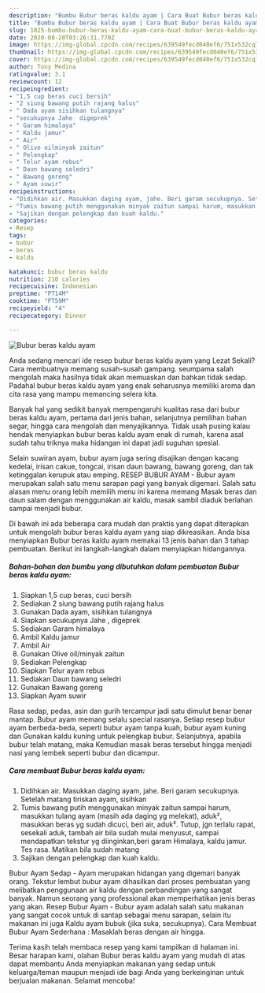 ```yaml
---
description: "Bumbu Bubur beras kaldu ayam | Cara Buat Bubur beras kaldu ayam Yang Lezat Sekali"
title: "Bumbu Bubur beras kaldu ayam | Cara Buat Bubur beras kaldu ayam Yang Lezat Sekali"
slug: 1025-bumbu-bubur-beras-kaldu-ayam-cara-buat-bubur-beras-kaldu-ayam-yang-lezat-sekali
date: 2020-08-20T03:26:31.770Z
image: https://img-global.cpcdn.com/recipes/639549fecd040ef6/751x532cq70/bubur-beras-kaldu-ayam-foto-resep-utama.jpg
thumbnail: https://img-global.cpcdn.com/recipes/639549fecd040ef6/751x532cq70/bubur-beras-kaldu-ayam-foto-resep-utama.jpg
cover: https://img-global.cpcdn.com/recipes/639549fecd040ef6/751x532cq70/bubur-beras-kaldu-ayam-foto-resep-utama.jpg
author: Tony Medina
ratingvalue: 3.1
reviewcount: 12
recipeingredient:
- "1,5 cup beras cuci bersih"
- "2 siung bawang putih rajang halus"
- " Dada ayam sisihkan tulangnya"
- "secukupnya Jahe  digeprek"
- " Garam himalaya"
- " Kaldu jamur"
- " Air"
- " Olive oilminyak zaitun"
- " Pelengkap"
- " Telur ayam rebus"
- " Daun bawang seledri"
- " Bawang goreng"
- " Ayam suwir"
recipeinstructions:
- "Didihkan air. Masukkan daging ayam, jahe. Beri garam secukupnya. Setelah matang tiriskan ayam, sisihkan"
- "Tumis bawang putih menggunakan minyak zaitun sampai harum, masukkan tulang ayam (masih ada daging yg melekat), aduk², masukkan beras yg sudah dicuci, beri air, aduk². Tutup, jgn terlalu rapat, sesekali aduk, tambah air bila sudah mulai menyusut, sampai mendapatkan tekstur yg diinginkan,beri garam Himalaya, kaldu jamur. Tes rasa. Matikan bila sudah matang"
- "Sajikan dengan pelengkap dan kuah kaldu."
categories:
- Resep
tags:
- bubur
- beras
- kaldu

katakunci: bubur beras kaldu 
nutrition: 210 calories
recipecuisine: Indonesian
preptime: "PT14M"
cooktime: "PT59M"
recipeyield: "4"
recipecategory: Dinner

---
```



![Bubur beras kaldu ayam](https://img-global.cpcdn.com/recipes/639549fecd040ef6/751x532cq70/bubur-beras-kaldu-ayam-foto-resep-utama.jpg)

Anda sedang mencari ide resep bubur beras kaldu ayam yang Lezat Sekali? Cara membuatnya memang susah-susah gampang. seumpama salah mengolah maka hasilnya tidak akan memuaskan dan bahkan tidak sedap. Padahal bubur beras kaldu ayam yang enak seharusnya memiliki aroma dan cita rasa yang mampu memancing selera kita.

Banyak hal yang sedikit banyak mempengaruhi kualitas rasa dari bubur beras kaldu ayam, pertama dari jenis bahan, selanjutnya pemilihan bahan segar, hingga cara mengolah dan menyajikannya. Tidak usah pusing kalau hendak menyiapkan bubur beras kaldu ayam enak di rumah, karena asal sudah tahu triknya maka hidangan ini dapat jadi suguhan spesial.

Selain suwiran ayam, bubur ayam juga sering disajikan dengan kacang kedelai, irisan cakue, tongcai, irisan daun bawang, bawang goreng, dan tak ketinggalan kerupuk atau emping. RESEP BUBUR AYAM - Bubur ayam merupakan salah satu menu sarapan pagi yang banyak digemari. Salah satu alasan menu orang lebih memilih menu ini karena memang Masak beras dan daun salam dengan menggunakan air kaldu, masak sambil diaduk berlahan sampai menjadi bubur.


Di bawah ini ada beberapa cara mudah dan praktis yang dapat diterapkan untuk mengolah bubur beras kaldu ayam yang siap dikreasikan. Anda bisa menyiapkan Bubur beras kaldu ayam memakai 13 jenis bahan dan 3 tahap pembuatan. Berikut ini langkah-langkah dalam menyiapkan hidangannya.

<!--inarticleads1-->

##### Bahan-bahan dan bumbu yang dibutuhkan dalam pembuatan Bubur beras kaldu ayam:

1. Siapkan 1,5 cup beras, cuci bersih
1. Sediakan 2 siung bawang putih rajang halus
1. Gunakan  Dada ayam, sisihkan tulangnya
1. Siapkan secukupnya Jahe , digeprek
1. Sediakan  Garam himalaya
1. Ambil  Kaldu jamur
1. Ambil  Air
1. Gunakan  Olive oil/minyak zaitun
1. Sediakan  Pelengkap
1. Siapkan  Telur ayam rebus
1. Sediakan  Daun bawang seledri
1. Gunakan  Bawang goreng
1. Siapkan  Ayam suwir


Rasa sedap, pedas, asin dan gurih tercampur jadi satu dimulut benar benar mantap. Bubur ayam memang selalu special rasanya. Setiap resep bubur ayam berbeda-beda, seperti bubur ayam tanpa kuah, bubur ayam kuning dan Gunakan kaldu kuning untuk pelengkap bubur. Selanjutnya, apabila bubur telah matang, maka Kemudian masak beras tersebut hingga menjadi nasi yang lembek seperti bubur dan dicampur. 

<!--inarticleads2-->

##### Cara membuat Bubur beras kaldu ayam:

1. Didihkan air. Masukkan daging ayam, jahe. Beri garam secukupnya. Setelah matang tiriskan ayam, sisihkan
1. Tumis bawang putih menggunakan minyak zaitun sampai harum, masukkan tulang ayam (masih ada daging yg melekat), aduk², masukkan beras yg sudah dicuci, beri air, aduk². Tutup, jgn terlalu rapat, sesekali aduk, tambah air bila sudah mulai menyusut, sampai mendapatkan tekstur yg diinginkan,beri garam Himalaya, kaldu jamur. Tes rasa. Matikan bila sudah matang
1. Sajikan dengan pelengkap dan kuah kaldu.


Bubur Ayam Sedap - Ayam merupakan hidangan yang digemari banyak orang. Tekstur lembut bubur ayam dihasilkan dari proses pembuatan yang melibatkan penggunaan air kaldu dengan perbandingan yang sangat banyak. Namun seorang yang professional akan memperhatikan jenis beras yang akan. Resep Bubur Ayam - Bubur ayam adalah salah satu makanan yang sangat cocok untuk di santap sebagai menu sarapan, selain itu makanan ini juga Kaldu ayam bubuk (jika suka, secukupnya). Cara Membuat Bubur Ayam Sederhana : Masaklah beras dengan air hingga. 

Terima kasih telah membaca resep yang kami tampilkan di halaman ini. Besar harapan kami, olahan Bubur beras kaldu ayam yang mudah di atas dapat membantu Anda menyiapkan makanan yang sedap untuk keluarga/teman maupun menjadi ide bagi Anda yang berkeinginan untuk berjualan makanan. Selamat mencoba!
